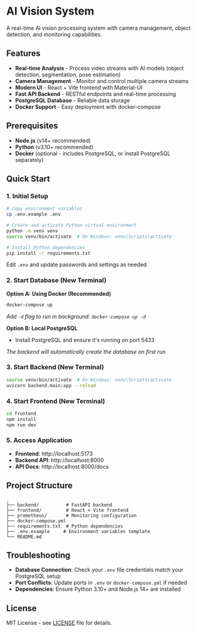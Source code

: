 # AI Vision System

A real-time AI vision processing system with camera management, object detection, and monitoring capabilities.

## Features

- **Real-time Analysis** - Process video streams with AI models (object detection, segmentation, pose estimation)
- **Camera Management** - Monitor and control multiple camera streams
- **Modern UI** - React + Vite frontend with Material-UI
- **Fast API Backend** - RESTful endpoints and real-time processing
- **PostgreSQL Database** - Reliable data storage
- **Docker Support** - Easy deployment with docker-compose

## Prerequisites

- **Node.js** (v14+ recommended)
- **Python** (v3.10+ recommended)
- **Docker** (optional - includes PostgreSQL, or install PostgreSQL separately)

## Quick Start

### 1. Initial Setup

```bash
# Copy environment variables
cp .env.example .env

# Create and activate Python virtual environment
python -m venv venv
source venv/bin/activate  # On Windows: venv\Scripts\activate

# Install Python dependencies
pip install -r requirements.txt
```
Edit `.env` and update passwords and settings as needed.

### 2. Start Database (New Terminal)

**Option A: Using Docker (Recommended)**
```bash
docker-compose up
```
*Add `-d` flag to run in background: `docker-compose up -d`*

**Option B: Local PostgreSQL**
- Install PostgreSQL and ensure it's running on port 5433

*The backend will automatically create the database on first run*

### 3. Start Backend (New Terminal)

```bash
source venv/bin/activate  # On Windows: venv\Scripts\activate
uvicorn backend.main:app --reload
```

### 4. Start Frontend (New Terminal)

```bash
cd frontend
npm install
npm run dev
```

### 5. Access Application

- **Frontend**: http://localhost:5173
- **Backend API**: http://localhost:8000
- **API Docs**: http://localhost:8000/docs

## Project Structure

```
.
├── backend/          # FastAPI backend
├── frontend/         # React + Vite frontend  
├── prometheus/       # Monitoring configuration
├── docker-compose.yml
├── requirements.txt  # Python dependencies
├── .env.example     # Environment variables template
└── README.md
```

## Troubleshooting

- **Database Connection**: Check your `.env` file credentials match your PostgreSQL setup
- **Port Conflicts**: Update ports in `.env` or `docker-compose.yml` if needed
- **Dependencies**: Ensure Python 3.10+ and Node.js 14+ are installed

## License

MIT License - see [LICENSE](LICENSE) file for details.